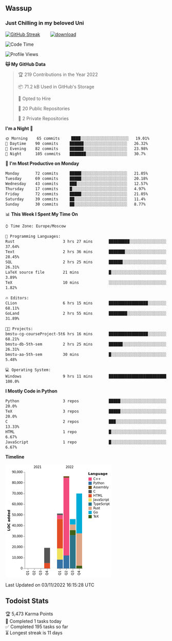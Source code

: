 ## Wassup 
### Just Chilling in my beloved Uni 

<!--
-->

[![GitHub Streak](http://github-readme-streak-stats.herokuapp.com?user=archeoss&theme=shades-of-purple&hide_border=true&date_format=j%20M%5B%20Y%5D)](https://git.io/streak-stats)&nbsp;&nbsp;&nbsp;&nbsp;&nbsp;&nbsp;&nbsp;&nbsp;[![download](https://user-images.githubusercontent.com/68448737/147796309-d8b65b1d-4dde-40d9-b03a-2b42aaa6cd43.jpeg)
](http://bmstu.ru/)

<!--START_SECTION:waka-->
![Code Time](http://img.shields.io/badge/Code%20Time-654%20hrs%2051%20mins-blue)

![Profile Views](http://img.shields.io/badge/Profile%20Views-0-blue)

**🐱 My GitHub Data** 

> 🏆 219 Contributions in the Year 2022
 > 
> 📦 71.2 kB Used in GitHub's Storage 
 > 
> 💼 Opted to Hire
 > 
> 📜 20 Public Repositories 
 > 
> 🔑 2 Private Repositories  
 > 
**I'm a Night 🦉** 

```text
🌞 Morning    65 commits     ████░░░░░░░░░░░░░░░░░░░░░   19.01% 
🌆 Daytime    90 commits     ██████░░░░░░░░░░░░░░░░░░░   26.32% 
🌃 Evening    82 commits     ██████░░░░░░░░░░░░░░░░░░░   23.98% 
🌙 Night      105 commits    ███████░░░░░░░░░░░░░░░░░░   30.7%

```
📅 **I'm Most Productive on Monday** 

```text
Monday       72 commits     █████░░░░░░░░░░░░░░░░░░░░   21.05% 
Tuesday      69 commits     █████░░░░░░░░░░░░░░░░░░░░   20.18% 
Wednesday    43 commits     ███░░░░░░░░░░░░░░░░░░░░░░   12.57% 
Thursday     17 commits     █░░░░░░░░░░░░░░░░░░░░░░░░   4.97% 
Friday       72 commits     █████░░░░░░░░░░░░░░░░░░░░   21.05% 
Saturday     39 commits     ██░░░░░░░░░░░░░░░░░░░░░░░   11.4% 
Sunday       30 commits     ██░░░░░░░░░░░░░░░░░░░░░░░   8.77%

```


📊 **This Week I Spent My Time On** 

```text
⌚︎ Time Zone: Europe/Moscow

💬 Programming Languages: 
Rust                     3 hrs 27 mins       █████████░░░░░░░░░░░░░░░░   37.64% 
Text                     2 hrs 36 mins       ███████░░░░░░░░░░░░░░░░░░   28.45% 
SQL                      2 hrs 25 mins       ██████░░░░░░░░░░░░░░░░░░░   26.31% 
LaTeX source file        21 mins             █░░░░░░░░░░░░░░░░░░░░░░░░   3.89% 
TeX                      10 mins             ░░░░░░░░░░░░░░░░░░░░░░░░░   1.82%

🔥 Editors: 
CLion                    6 hrs 15 mins       █████████████████░░░░░░░░   68.11% 
GoLand                   2 hrs 55 mins       ████████░░░░░░░░░░░░░░░░░   31.89%

🐱‍💻 Projects: 
bmstu-cg-courseProject-5t6 hrs 16 mins       █████████████████░░░░░░░░   68.21% 
bmstu-db-5th-sem         2 hrs 25 mins       ██████░░░░░░░░░░░░░░░░░░░   26.31% 
bmstu-aa-5th-sem         30 mins             █░░░░░░░░░░░░░░░░░░░░░░░░   5.48%

💻 Operating System: 
Windows                  9 hrs 11 mins       █████████████████████████   100.0%

```

**I Mostly Code in Python** 

```text
Python                   3 repos             █████░░░░░░░░░░░░░░░░░░░░   20.0% 
TeX                      3 repos             █████░░░░░░░░░░░░░░░░░░░░   20.0% 
C                        2 repos             ███░░░░░░░░░░░░░░░░░░░░░░   13.33% 
HTML                     1 repo              █░░░░░░░░░░░░░░░░░░░░░░░░   6.67% 
JavaScript               1 repo              █░░░░░░░░░░░░░░░░░░░░░░░░   6.67%

```


**Timeline**

![Chart not found](https://raw.githubusercontent.com/archeoss/archeoss/master/charts/bar_graph.png) 


 Last Updated on 03/11/2022 16:15:28 UTC
<!--END_SECTION:waka-->

## Todoist Stats

<!-- TODO-IST:START -->
🏆  5,473 Karma Points           
🌸  Completed 1 tasks today           
✅  Completed 195 tasks so far           
⏳  Longest streak is 11 days
<!-- TODO-IST:END -->
